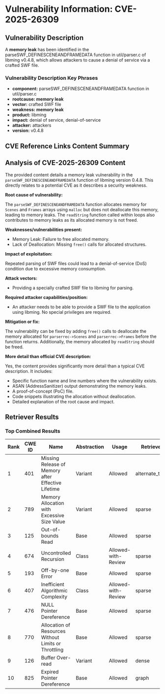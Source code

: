 # Vulnerability Information: CVE-2025-26309

## Vulnerability Description
A ****memory leak**** has been identified in the parseSWF_DEFINESCENEANDFRAMEDATA function in util/parser.c of libming v0.4.8, which allows attackers to cause a denial of service via a crafted SWF file.

### Vulnerability Description Key Phrases
- **component:** parseSWF_DEFINESCENEANDFRAMEDATA function in util/parser.c
- **rootcause:** **memory leak**
- **vector:** crafted SWF file
- **weakness:** **memory leak**
- **product:** libming
- **impact:** denial of service, denial-of-service
- **attacker:** attackers
- **version:** v0.4.8

## CVE Reference Links Content Summary
## Analysis of CVE-2025-26309 Content

The provided content details a memory leak vulnerability in the `parseSWF_DEFINESCENEANDFRAMEDATA` function of libming version 0.4.8. This directly relates to a potential CVE as it describes a security weakness.

**Root cause of vulnerability:**

The `parseSWF_DEFINESCENEANDFRAMEDATA` function allocates memory for `Scenes` and `Frames` arrays using `malloc` but does not deallocate this memory, leading to memory leaks.  The `readString` function called within loops also contributes to memory leaks as its allocated memory is not freed.

**Weaknesses/vulnerabilities present:**

*   Memory Leak: Failure to free allocated memory.
*   Lack of Deallocation: Missing `free()` calls for allocated structures.

**Impact of exploitation:**

Repeated parsing of SWF files could lead to a denial-of-service (DoS) condition due to excessive memory consumption.

**Attack vectors:**

*   Providing a specially crafted SWF file to libming for parsing.

**Required attacker capabilities/position:**

*   An attacker needs to be able to provide a SWF file to the application using libming. No special privileges are required.

**Mitigation or fix:**

The vulnerability can be fixed by adding `free()` calls to deallocate the memory allocated for `parserrec->Scenes` and `parserrec->Frames` before the function returns. Additionally, the memory allocated by `readString` should be freed.

**More detail than official CVE description:**

Yes, the content provides significantly more detail than a typical CVE description. It includes:

*   Specific function name and line numbers where the vulnerability exists.
*   ASAN (AddressSanitizer) output demonstrating the memory leaks.
*   A proof-of-concept (PoC) file.
*   Code snippets illustrating the allocation without deallocation.
*   Detailed explanation of the root cause and impact.

## Retriever Results

### Top Combined Results

| Rank | CWE ID | Name | Abstraction | Usage  | Retrievers | Individual Scores |
|------|--------|------|-------------|-------|------------|-------------------|
| 1 | 401 | Missing Release of Memory after Effective Lifetime | Variant | Allowed | alternate_terms | 1.000 |
| 2 | 789 | Memory Allocation with Excessive Size Value | Variant | Allowed | sparse | 0.227 |
| 3 | 125 | Out-of-bounds Read | Base | Allowed | sparse | 0.225 |
| 4 | 674 | Uncontrolled Recursion | Class | Allowed-with-Review | sparse | 0.212 |
| 5 | 193 | Off-by-one Error | Base | Allowed | sparse | 0.209 |
| 6 | 407 | Inefficient Algorithmic Complexity | Class | Allowed-with-Review | sparse | 0.209 |
| 7 | 476 | NULL Pointer Dereference | Base | Allowed | sparse | 0.201 |
| 8 | 770 | Allocation of Resources Without Limits or Throttling | Base | Allowed | sparse | 0.198 |
| 9 | 126 | Buffer Over-read | Variant | Allowed | dense | 0.522 |
| 10 | 825 | Expired Pointer Dereference | Base | Allowed | graph | 0.002 |

